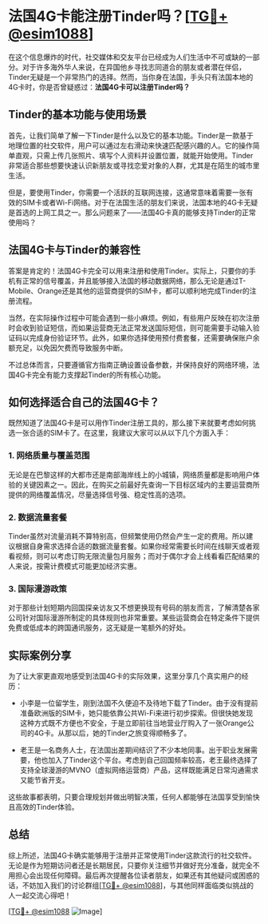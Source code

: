 # 法国4G卡能注册Tinder吗？[[TG💪+ @esim1088](https://t.me/s/esim1088)]

在这个信息爆炸的时代，社交媒体和交友平台已经成为人们生活中不可或缺的一部分。对于许多海外华人来说，在异国他乡寻找志同道合的朋友或者潜在伴侣，Tinder无疑是一个非常热门的选择。然而，当你身在法国，手头只有法国本地的4G卡时，你是否曾疑惑过：**法国4G卡可以注册Tinder吗？**

## Tinder的基本功能与使用场景

首先，让我们简单了解一下Tinder是什么以及它的基本功能。Tinder是一款基于地理位置的社交软件，用户可以通过左右滑动来快速匹配感兴趣的人。它的操作简单直观，只需上传几张照片、填写个人资料并设置位置，就能开始使用。Tinder非常适合那些想要快速认识新朋友或寻找恋爱对象的人群，尤其是在陌生的城市里生活。

但是，要使用Tinder，你需要一个活跃的互联网连接，这通常意味着需要一张有效的SIM卡或者Wi-Fi网络。对于在法国生活的朋友们来说，法国本地的4G卡无疑是首选的上网工具之一。那么问题来了——法国4G卡真的能够支持Tinder的正常使用吗？

## 法国4G卡与Tinder的兼容性

答案是肯定的！法国4G卡完全可以用来注册和使用Tinder。实际上，只要你的手机有正常的信号覆盖，并且能够接入法国的移动数据网络，那么无论是通过T-Mobile、Orange还是其他的运营商提供的SIM卡，都可以顺利地完成Tinder的注册流程。

当然，在实际操作过程中可能会遇到一些小麻烦。例如，有些用户反映在初次注册时会收到验证短信，而如果运营商无法正常发送国际短信，则可能需要手动输入验证码以完成身份验证环节。此外，如果你选择使用预付费套餐，还需要确保账户余额充足，以免因欠费而导致服务中断。

不过总体而言，只要遵循官方指南正确设置设备参数，并保持良好的网络环境，法国4G卡完全有能力支撑起Tinder的所有核心功能。

## 如何选择适合自己的法国4G卡？

既然知道了法国4G卡是可以用作Tinder注册工具的，那么接下来就要考虑如何挑选一张合适的SIM卡了。在这里，我建议大家可以从以下几个方面入手：

### 1. 网络质量与覆盖范围
无论是在巴黎这样的大都市还是南部海岸线上的小城镇，网络质量都是影响用户体验的关键因素之一。因此，在购买之前最好先查询一下目标区域内的主要运营商所提供的网络覆盖情况，尽量选择信号强、稳定性高的选项。

### 2. 数据流量套餐
Tinder虽然对流量消耗不算特别高，但频繁使用仍然会产生一定的费用。所以建议根据自身需求选择合适的数据流量套餐。如果你经常需要长时间在线聊天或者观看视频，则可以考虑订购无限流量包月服务；而对于偶尔才会上线看看匹配结果的人来说，按需计费模式可能更加经济实惠。

### 3. 国际漫游政策
对于那些计划短期内回国探亲访友又不想更换现有号码的朋友而言，了解清楚各家公司针对国际漫游所制定的具体规则也非常重要。某些运营商会在特定条件下提供免费或低成本的跨国通讯服务，这无疑是一笔额外的好处。

## 实际案例分享

为了让大家更直观地感受到法国4G卡的实际效果，这里分享几个真实用户的经历：

- 小李是一位留学生，刚到法国不久便迫不及待地下载了Tinder。由于没有提前准备欧洲版的SIM卡，她只能依靠公共Wi-Fi来进行初步探索。但很快她发现这种方式既不方便也不安全，于是立即前往当地营业厅购入了一张Orange公司的4G卡。从那以后，她的Tinder之旅变得顺畅多了。
  
- 老王是一名商务人士，在法国出差期间结识了不少本地同事。出于职业发展需要，他也加入了Tinder这个平台。考虑到自己回国频率较高，老王最终选择了支持全球漫游的MVNO（虚拟网络运营商）产品，这样既能满足日常沟通需求又能节省开支。

这些故事都表明，只要合理规划并做出明智决策，任何人都能够在法国享受到愉快且高效的Tinder体验。

## 总结

综上所述，法国4G卡确实能够用于注册并正常使用Tinder这款流行的社交软件。无论是作为短期访问者还是长期居民，只要你关注细节并做好充分准备，就完全不用担心会出现任何障碍。最后再次提醒各位读者朋友，如果还有其他疑问或困惑的话，不妨加入我们的讨论群组[[TG💪+ @esim1088](https://t.me/s/esim1088)]，与其他同样面临类似挑战的人一起交流心得吧！

[[TG💪+ @esim1088](https://t.me/s/esim1088) ![Image](https://i.postimg.cc/4NQfJmqS/Snipaste-2025-05-13-00-14-12.png)]